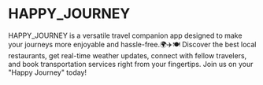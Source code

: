 # HAPPY_JOURNEY
HAPPY_JOURNEY is a versatile travel companion app designed to make your journeys more enjoyable and hassle-free.🌍✈️🍽️ Discover the best local restaurants, get real-time weather updates, connect with fellow travelers, and book transportation services right from your fingertips. Join us on your "Happy Journey" today! 
